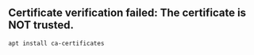 ## Certificate verification failed: The certificate is NOT trusted.

```shell
apt install ca-certificates
```

